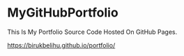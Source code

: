 # MyGitHubPortfolio

This Is My Portfolio Source Code Hosted On GitHub Pages.

https://birukbelihu.github.io/portfolio/

